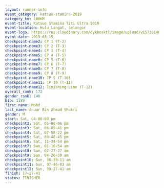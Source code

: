 ```yaml
--- 
layout: runner-info 
event_category: katsuo-stamina-2019 
category_km: 100KM 
event-title: Katsuo Stamina Titi Ultra 2019 
event-location: Hulu Langat, Selangor 
event-logo: https://res.cloudinary.com/dykbosktl/image/upload/v1573614825/Logo/Logo_p7ft6n.png 
event-date: 2019-03-15 
checkpoint-name2: CP 1 (T-2) 
checkpoint-name3: CP 2 (T-3) 
checkpoint-name4: CP 3 (T-4) 
checkpoint-name5: CP 4 (T-5) 
checkpoint-name6: CP 5 (T-6) 
checkpoint-name7: CP 6 (T-7) 
checkpoint-name8: CP 7 (T-8) 
checkpoint-name9: CP 8 (T-9) 
checkpoint-name10: CP 9 (T-10) 
checkpoint-name11: CP 10 (T-11) 
checkpoint-name12: Finishing Line (T-12) 
overall_rank: 172
gender_rank: 140
bib: 1189
first_name: Mohd
last_name: Anuar Bin Ahmad Shukri
gender: M
start: Sat, 04-00-00 pm
checkpoint2: Sat, 05-08-06 pm
checkpoint3: Sat, 06-09-41 pm
checkpoint4: Sat, 07-58-22 pm
checkpoint5: Sat, 09-48-45 pm
checkpoint6: Sat, 11-34-54 pm
checkpoint7: Sun, 01-10-54 am
checkpoint8: Sun, 02-27-37 am
checkpoint9: Sun, 04-26-30 am
checkpoint10: Sun, 06-39-11 am
checkpoint11: Sun, 07-46-03 am
checkpoint12: Sun, 09-27-41 am
finish: 17-27-41
status: FINISHER
--- 
```

